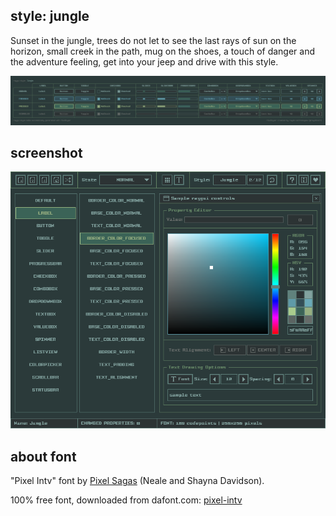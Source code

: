 style: jungle
--------------
Sunset in the jungle, trees do not let to see the last rays of sun on the horizon, small creek in the path, mug on the shoes, a touch of danger and the adventure feeling, get into your jeep and drive with this style.  

![jungle style table](style_jungle.png)

screenshot
-----------

![jungle style screen](screenshot.png)

about font
-----------
"Pixel Intv" font by [Pixel Sagas](http://www.pixelsagas.com) (Neale and Shayna Davidson).

100% free font, downloaded from dafont.com: [pixel-intv](https://www.dafont.com/pixel-intv.font)
